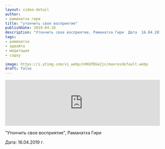 ```yaml
---
layout: video-detail
author:
- раманатха гири
title: "утончить свое восприятие"
publishDate: 2019-04-16
description: "Утончить свое восприятие, Раманатха Гири  Дата  16.04.2019 г."
tags: 
- раманатха
- адвайта
- медитация
- садху

image: https://i.ytimg.com/vi_webp/nXKUYDGe2jc/maxresdefault.webp
draft: false
---
```


<iframe width="100%" src="https://www.youtube.com/embed/nXKUYDGe2jc" frameborder="0" allowfullscreen=""></iframe> 

 "Утончить свое восприятие", Раманатха Гири

 Дата: 16.04.2019 г.

  

 